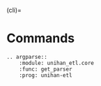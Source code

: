(cli)=

# Commands

```{eval-rst}
.. argparse::
    :module: unihan_etl.core
    :func: get_parser
    :prog: unihan-etl
```
